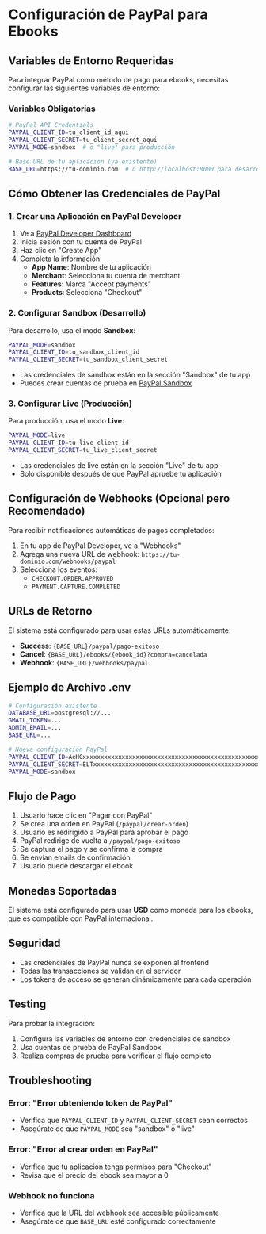 # Configuración de PayPal para Ebooks

## Variables de Entorno Requeridas

Para integrar PayPal como método de pago para ebooks, necesitas configurar las siguientes variables de entorno:

### Variables Obligatorias

```bash
# PayPal API Credentials
PAYPAL_CLIENT_ID=tu_client_id_aqui
PAYPAL_CLIENT_SECRET=tu_client_secret_aqui
PAYPAL_MODE=sandbox  # o "live" para producción

# Base URL de tu aplicación (ya existente)
BASE_URL=https://tu-dominio.com  # o http://localhost:8000 para desarrollo
```

## Cómo Obtener las Credenciales de PayPal

### 1. Crear una Aplicación en PayPal Developer

1. Ve a [PayPal Developer Dashboard](https://developer.paypal.com/)
2. Inicia sesión con tu cuenta de PayPal
3. Haz clic en "Create App"
4. Completa la información:
   - **App Name**: Nombre de tu aplicación
   - **Merchant**: Selecciona tu cuenta de merchant
   - **Features**: Marca "Accept payments"
   - **Products**: Selecciona "Checkout"

### 2. Configurar Sandbox (Desarrollo)

Para desarrollo, usa el modo **Sandbox**:

```bash
PAYPAL_MODE=sandbox
PAYPAL_CLIENT_ID=tu_sandbox_client_id
PAYPAL_CLIENT_SECRET=tu_sandbox_client_secret
```

- Las credenciales de sandbox están en la sección "Sandbox" de tu app
- Puedes crear cuentas de prueba en [PayPal Sandbox](https://developer.paypal.com/developer/accounts/)

### 3. Configurar Live (Producción)

Para producción, usa el modo **Live**:

```bash
PAYPAL_MODE=live
PAYPAL_CLIENT_ID=tu_live_client_id
PAYPAL_CLIENT_SECRET=tu_live_client_secret
```

- Las credenciales de live están en la sección "Live" de tu app
- Solo disponible después de que PayPal apruebe tu aplicación

## Configuración de Webhooks (Opcional pero Recomendado)

Para recibir notificaciones automáticas de pagos completados:

1. En tu app de PayPal Developer, ve a "Webhooks"
2. Agrega una nueva URL de webhook: `https://tu-dominio.com/webhooks/paypal`
3. Selecciona los eventos:
   - `CHECKOUT.ORDER.APPROVED`
   - `PAYMENT.CAPTURE.COMPLETED`

## URLs de Retorno

El sistema está configurado para usar estas URLs automáticamente:

- **Success**: `{BASE_URL}/paypal/pago-exitoso`
- **Cancel**: `{BASE_URL}/ebooks/{ebook_id}?compra=cancelada`
- **Webhook**: `{BASE_URL}/webhooks/paypal`

## Ejemplo de Archivo .env

```bash
# Configuración existente
DATABASE_URL=postgresql://...
GMAIL_TOKEN=...
ADMIN_EMAIL=...
BASE_URL=...

# Nueva configuración PayPal
PAYPAL_CLIENT_ID=AeHGxxxxxxxxxxxxxxxxxxxxxxxxxxxxxxxxxxxxxxxxxxxxxxxxxxxxxxxxxxxxxxxxxxxxxxxxxxxxxxxxxxxxxxx
PAYPAL_CLIENT_SECRET=ELTxxxxxxxxxxxxxxxxxxxxxxxxxxxxxxxxxxxxxxxxxxxxxxxxxxxxxxxxxxxxxxxxxxxxxxxxxxxxxxxxxxxxxxx
PAYPAL_MODE=sandbox
```

## Flujo de Pago

1. Usuario hace clic en "Pagar con PayPal"
2. Se crea una orden en PayPal (`/paypal/crear-orden`)
3. Usuario es redirigido a PayPal para aprobar el pago
4. PayPal redirige de vuelta a `/paypal/pago-exitoso`
5. Se captura el pago y se confirma la compra
6. Se envían emails de confirmación
7. Usuario puede descargar el ebook

## Monedas Soportadas

El sistema está configurado para usar **USD** como moneda para los ebooks, que es compatible con PayPal internacional.

## Seguridad

- Las credenciales de PayPal nunca se exponen al frontend
- Todas las transacciones se validan en el servidor
- Los tokens de acceso se generan dinámicamente para cada operación

## Testing

Para probar la integración:

1. Configura las variables de entorno con credenciales de sandbox
2. Usa cuentas de prueba de PayPal Sandbox
3. Realiza compras de prueba para verificar el flujo completo

## Troubleshooting

### Error: "Error obteniendo token de PayPal"
- Verifica que `PAYPAL_CLIENT_ID` y `PAYPAL_CLIENT_SECRET` sean correctos
- Asegúrate de que `PAYPAL_MODE` sea "sandbox" o "live"

### Error: "Error al crear orden en PayPal"
- Verifica que tu aplicación tenga permisos para "Checkout"
- Revisa que el precio del ebook sea mayor a 0

### Webhook no funciona
- Verifica que la URL del webhook sea accesible públicamente
- Asegúrate de que `BASE_URL` esté configurado correctamente
